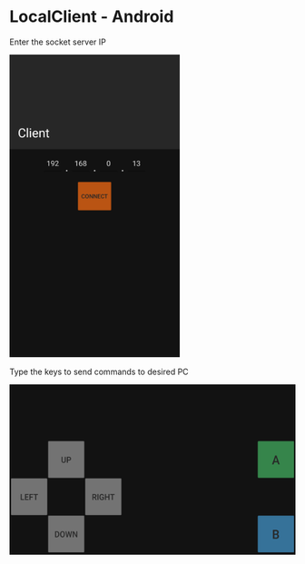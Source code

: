 # LocalClient - Android
 
Enter the socket server IP

<img src="readmeImages/main.png" width="300">

Type the keys to send commands to desired PC

<img src="readmeImages/gameController.png" height="300">
